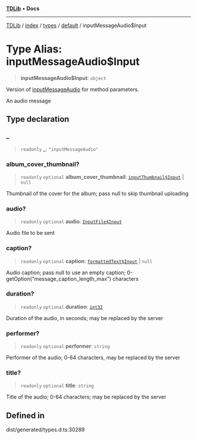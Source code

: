 [**TDLib**](../../../../../../README.md) • **Docs**

***

[TDLib](../../../../../../modules.md) / [index](../../../../../README.md) / [types](../../../README.md) / [default](../README.md) / inputMessageAudio$Input

# Type Alias: inputMessageAudio$Input

> **inputMessageAudio$Input**: `object`

Version of [inputMessageAudio](inputMessageAudio.md) for method parameters.

An audio message

## Type declaration

### \_

> `readonly` **\_**: `"inputMessageAudio"`

### album\_cover\_thumbnail?

> `readonly` `optional` **album\_cover\_thumbnail**: [`inputThumbnail$Input`](inputThumbnail$Input.md) \| `null`

Thumbnail of the cover for the album; pass null to skip thumbnail uploading

### audio?

> `readonly` `optional` **audio**: [`InputFile$Input`](InputFile$Input.md)

Audio file to be sent

### caption?

> `readonly` `optional` **caption**: [`formattedText$Input`](formattedText$Input.md) \| `null`

Audio caption; pass null to use an empty caption; 0-getOption("message_caption_length_max") characters

### duration?

> `readonly` `optional` **duration**: [`int32`](int32.md)

Duration of the audio, in seconds; may be replaced by the server

### performer?

> `readonly` `optional` **performer**: `string`

Performer of the audio; 0-64 characters, may be replaced by the server

### title?

> `readonly` `optional` **title**: `string`

Title of the audio; 0-64 characters; may be replaced by the server

## Defined in

dist/generated/types.d.ts:30289
